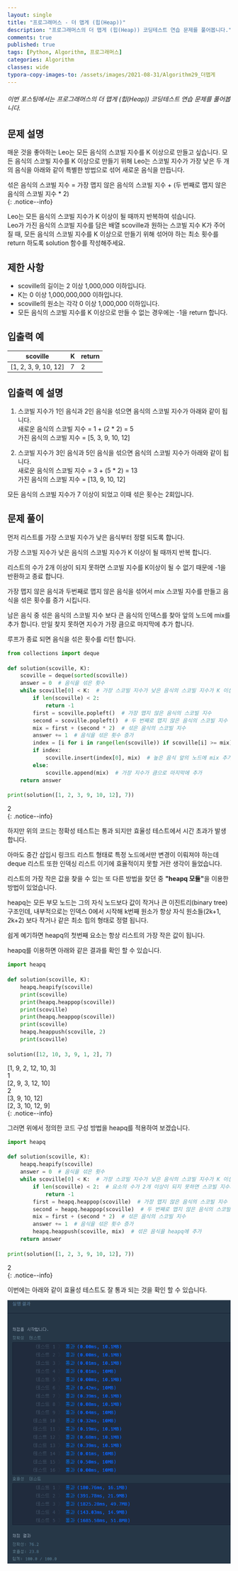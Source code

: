 ```yaml
---
layout: single
title: "프로그래머스 - 더 맵게 (힙(Heap))"
description: "프로그래머스의 더 맵게 (힙(Heap)) 코딩테스트 연습 문제를 풀어봅니다."
comments: true
published: true
tags: [Python, Algorithm, 프로그래머스]
categories: Algorithm
classes: wide
typora-copy-images-to: /assets/images/2021-08-31/Algorithm29_더맵게
---
```


###### 이번 포스팅에서는 프로그래머스의 더 맵게 (힙(Heap)) 코딩테스트 연습 문제를 풀어봅니다.

## 문제 설명
매운 것을 좋아하는 Leo는 모든 음식의 스코빌 지수를 K 이상으로 만들고 싶습니다. 모든 음식의 스코빌 지수를 K 이상으로 만들기 위해 Leo는 스코빌 지수가 가장 낮은 두 개의 음식을 아래와 같이 특별한 방법으로 섞어 새로운 음식을 만듭니다.<br>

섞은 음식의 스코빌 지수 = 가장 맵지 않은 음식의 스코빌 지수 + (두 번째로 맵지 않은 음식의 스코빌 지수 * 2)<br>
{: .notice--info}


Leo는 모든 음식의 스코빌 지수가 K 이상이 될 때까지 반복하여 섞습니다.<br>
Leo가 가진 음식의 스코빌 지수를 담은 배열 scoville과 원하는 스코빌 지수 K가 주어질 때, 모든 음식의 스코빌 지수를 K 이상으로 만들기 위해 섞어야 하는 최소 횟수를 return 하도록 solution 함수를 작성해주세요.<br>

## 제한 사항
- scoville의 길이는 2 이상 1,000,000 이하입니다.
- K는 0 이상 1,000,000,000 이하입니다.
- scoville의 원소는 각각 0 이상 1,000,000 이하입니다.
- 모든 음식의 스코빌 지수를 K 이상으로 만들 수 없는 경우에는 -1을 return 합니다.

## 입출력 예
<table>
    <thead>
        <tr><th>scoville</th><th>K</th><th>return</th></tr>
    </thead>
    <tbody>
        <tr><td>[1, 2, 3, 9, 10, 12]</td><td>7</td><td>2</td></tr>
    </tbody>
</table>

## 입출력 예 설명
1. 스코빌 지수가 1인 음식과 2인 음식을 섞으면 음식의 스코빌 지수가 아래와 같이 됩니다.<br>
   새로운 음식의 스코빌 지수 = 1 + (2 * 2) = 5<br>
   가진 음식의 스코빌 지수 = [5, 3, 9, 10, 12]<br>

2. 스코빌 지수가 3인 음식과 5인 음식을 섞으면 음식의 스코빌 지수가 아래와 같이 됩니다.<br>
   새로운 음식의 스코빌 지수 = 3 + (5 * 2) = 13<br>
   가진 음식의 스코빌 지수 = [13, 9, 10, 12]<br>
   
모든 음식의 스코빌 지수가 7 이상이 되었고 이때 섞은 횟수는 2회입니다.<br>

## 문제 풀이

먼저 리스트를 가장 스코빌 지수가 낮은 음식부터 정렬 되도록 합니다.<br>

가장 스코빌 지수가 낮은 음식의 스코빌 지수가 K 이상이 될 때까지 반복 합니다.<br>

리스트의 수가 2개 이상이 되지 못하면 스코빌 지수를 K이상이 될 수 없기 때문에 -1을 반환하고 종료 합니다.<br>

가장 맵지 않은 음식과 두번째로 맵지 않은 음식을 섞어서 mix 스코빌 지수를 만들고 음식을 섞은 횟수를 증가 시킵니다.<br>

남은 음식 중 섞은 음식의 스코빌 지수 보다 큰 음식의 인덱스를 찾아 앞의 노드에 mix를 추가 합니다. 만일 찾지 못하면 지수가 가장 큼으로 마지막에 추가 합니다.<br>

루프가 종료 되면 음식을 섞은 횟수를 리턴 합니다.<br>


```python
from collections import deque

def solution(scoville, K):
    scoville = deque(sorted(scoville))
    answer = 0  # 음식을 섞은 횟수
    while scoville[0] < K:  # 가장 스코빌 지수가 낮은 음식의 스코빌 지수가 K 이상이 될 때까지 반복
        if len(scoville) < 2:
            return -1
        first = scoville.popleft()  # 가장 맵지 않은 음식의 스코빌 지수
        second = scoville.popleft()  # 두 번째로 맵지 않은 음식의 스코빌 지수
        mix = first + (second * 2)  # 섞은 음식의 스코빌 지수
        answer += 1  # 음식을 섞은 횟수 증가
        index = [i for i in range(len(scoville)) if scoville[i] >= mix]  # 남은 음식 중 섞은 음식의 스코빌 지수 보다 큰 음식의 인덱스
        if index:
            scoville.insert(index[0], mix)  # 높은 음식 앞의 노드에 mix 추가
        else:
            scoville.append(mix)  # 가장 지수가 큼으로 마지막에 추가
    return answer

print(solution([1, 2, 3, 9, 10, 12], 7))
```

2<br>
{: .notice--info}
    

하지만 위의 코드는 정확성 테스트는 통과 되지만 효율성 테스트에서 시간 초과가 발생 합니다.<br>

아마도 중간 삽입시 링크드 리스트 형태로 특정 노드에서만 변경이 이뤄져야 하는데 deque 리스트 또한 인덱싱 리스트 이기에 효율적이지 못할 거란 생각이 들었습니다.<br>

리스트의 가장 작은 값을 찾을 수 있는 또 다른 방법을 찾던 중 <b>"heapq 모듈"</b>을 이용한 방법이 있었습니다. <br>

heapq는 모든 부모 노드는 그의 자식 노드보다 값이 작거나 큰 이진트리(binary tree) 구조인데, 내부적으로는 인덱스 0에서 시작해 k번째 원소가 항상 자식 원소들(2k+1, 2k+2) 보다 작거나 같은 최소 힙의 형태로 정렬 됩니다. <br>

쉽게 예기하면 heapq의 첫번째 요소는 항상 리스트의 가장 작은 값이 됩니다.<br>

heapq를 이용하면 아래와 같은 결과를 확인 할 수 있습니다.<br>


```python
import heapq

def solution(scoville, K):
    heapq.heapify(scoville)
    print(scoville)
    print(heapq.heappop(scoville))
    print(scoville)
    print(heapq.heappop(scoville))
    print(scoville)
    heapq.heappush(scoville, 2)
    print(scoville)

solution([12, 10, 3, 9, 1, 2], 7)
```

[1, 9, 2, 12, 10, 3]<br>
1<br>
[2, 9, 3, 12, 10]<br>
2<br>
[3, 9, 10, 12]<br>
[2, 3, 10, 12, 9]<br>
{: .notice--info}
    

그러면 위에서 정의한 코드 구성 방법을 heapq를 적용하여 보겠습니다.


```python
import heapq

def solution(scoville, K):
    heapq.heapify(scoville)
    answer = 0  # 음식을 섞은 횟수
    while scoville[0] < K:  # 가장 스코빌 지수가 낮은 음식의 스코빌 지수가 K 이상이 될 때까지 반복
        if len(scoville) < 2:  # 요소의 수가 2개 이상이 되지 못하면 스코빌 지수가 K 이상이 될 수 없음
            return -1
        first = heapq.heappop(scoville)  # 가장 맵지 않은 음식의 스코빌 지수
        second = heapq.heappop(scoville)  # 두 번째로 맵지 않은 음식의 스코빌 지수
        mix = first + (second * 2)  # 섞은 음식의 스코빌 지수
        answer += 1  # 음식을 섞은 횟수 증가
        heapq.heappush(scoville, mix)  # 섞은 음식을 heapq에 추가
    return answer

print(solution([1, 2, 3, 9, 10, 12], 7))
```

2<br>
{: .notice--info}
    

이번에는 아래와 같이 효율성 테스트도 잘 통과 되는 것을 확인 할 수 있습니다.<br>
<center>
<img src="/assets/images/2021-08-31/Algorithm29_더맵게/1.png" alt="1"/>
</center>
